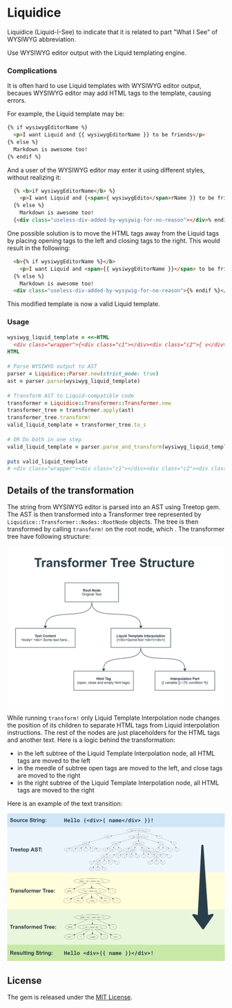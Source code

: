 # Liquidice

Liquidice (Liquid-I-See) to indicate that it is related to part "What I See" of WYSIWYG abbreviation.

Use WYSIWYG editor output with the Liquid templating engine.

### Complications

It is often hard to use Liquid templates with WYSIWYG editor output, becaues WYSIWYG editor may add HTML tags to the template, causing errors.

For example, the Liquid template may be:
```html
{% if wysiwygEditorName %}
  <p>I want Liquid and {{ wysiwygEditorName }} to be friends</p>
{% else %}
  Markdown is awesome too!
{% endif %}
```

And a user of the WYSIWYG editor may enter it using different styles, without realizing it:
```html
  {% <b>if wysiwygEditorName</b> %}
    <p>I want Liquid and {<span>{ wysiwygEdito</span>rName }} to be friends</p>
  {% else %}
    Markdown is awesome too!
  {<div class="useless-div-added-by-wysywig-for-no-reason"></div>% endif %}
```

One possible solution is to move the HTML tags away from the Liquid tags by placing opening tags to the left and closing tags to the right. This would result in the following:
```html
  <b>{% if wysiwygEditorName %}</b>
    <p>I want Liquid and <span>{{ wysiwygEditorName }}</span> to be friends</p>
  {% else %}
    Markdown is awesome too!
  <div class="useless-div-added-by-wysywig-for-no-reason">{% endif %}</div>
```
This modified template is now a valid Liquid template.

### Usage

```ruby
wysiwyg_liquid_template = <<~HTML
  <div class="wrapper">{<div class="c1"></div><div class="c2">{ v</div>a<div class="c3">rName</div>  }<div>}</div>
HTML

# Parse WYSIWYG output to AST
parser = Liquidice::Parser.new(strict_mode: true)
ast = parser.parse(wysiwyg_liquid_template)

# Transform AST to Liquid-compatible code
transformer = Liquidice::Transformer::Transformer.new
transformer_tree = transformer.apply(ast)
transformer_tree.transform!
valid_liquid_template = transformer_tree.to_s

# OR Do both in one step
valid_liquid_template = parser.parse_and_transform(wysiwyg_liquid_template)

puts valid_liquid_template
# <div class="wrapper"><div class="c1"></div><div class="c2"><div class="c3">{{ varName  }}</div></div><div></div>
```

## Details of the transformation

The string from WYSIWYG editor is parsed into an AST using Treetop gem. The AST is then transformed into a Transformer tree represented by `Liquidice::Transformer::Nodes::RootNode` objects. The tree is then transformed by calling `transform!` on the root node, which . The transformer tree have following structure:

![transformer-tree-structure](./docs/images/transformer-tree-structure.jpg)

While running `transform!` only Liquid Template Interpolation node changes the position of its children to separate HTML tags from Liquid interpolation instructions. The rest of the nodes are just placeholders for the HTML tags and another text. Here is a logic behind the transformation:
- in the left subtree of the Liquid Template Interpolation node, all HTML tags are moved to the left
- in the meedle of subtree open tags are moved to the left, and close tags are moved to the right
- in the right subtree of the Liquid Template Interpolation node, all HTML tags are moved to the right

Here is an example of the text transition:

![Transofrmation Tree Example](./docs/images/hello-world-example.jpg)

## License

The gem is released under the [MIT License](https://opensource.org/licenses/MIT).
